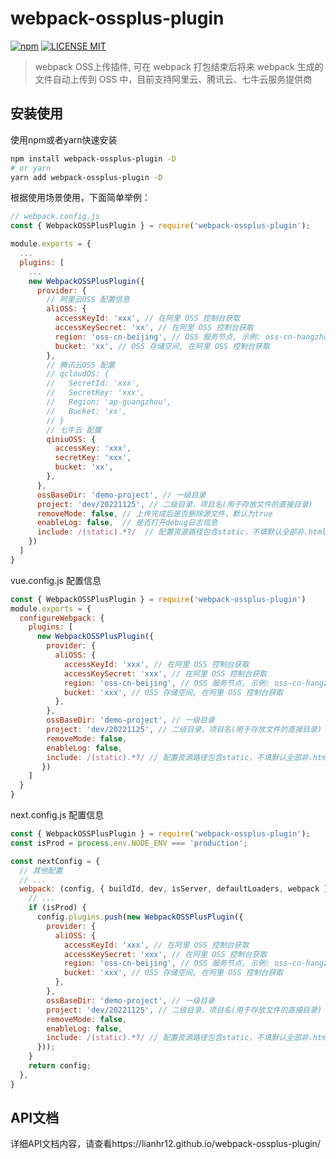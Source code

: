 # webpack-ossplus-plugin
[![npm](https://img.shields.io/npm/v/webpack-ossplus-plugin.svg)](https://www.npmjs.com/package/webpack-ossplus-plugin)
[![LICENSE MIT](https://img.shields.io/npm/l/webpack-ossplus-plugin.svg)](https://www.npmjs.com/package/webpack-ossplus-plugin) 

> webpack OSS上传插件, 可在 webpack 打包结束后将来 webpack 生成的文件自动上传到 OSS 中，目前支持阿里云、腾讯云、七牛云服务提供商

## 安装使用
使用npm或者yarn快速安装
```bash
npm install webpack-ossplus-plugin -D
# or yarn
yarn add webpack-ossplus-plugin -D
```

根据使用场景使用，下面简单举例：

```javascript
// webpack.config.js
const { WebpackOSSPlusPlugin } = require('webpack-ossplus-plugin');

module.exports = {
  ...
  plugins: [
    ...
    new WebpackOSSPlusPlugin({
      provider: {
        // 阿里云OSS 配置信息
        aliOSS: {
          accessKeyId: 'xxx', // 在阿里 OSS 控制台获取
          accessKeySecret: 'xx', // 在阿里 OSS 控制台获取
          region: 'oss-cn-beijing', // OSS 服务节点, 示例: oss-cn-hangzhou
          bucket: 'xx', // OSS 存储空间, 在阿里 OSS 控制台获取
        },
        // 腾讯云OSS 配置
        // qcloudOS: {
        //   SecretId: 'xxx',
        //   SecretKey: 'xxx',
        //   Region: 'ap-guangzhou',
        //   Bucket: 'xx',
        // }
        // 七牛云 配置
        qiniuOSS: {
          accessKey: 'xxx',
          secretKey: 'xxx',
          bucket: 'xx',
        },
      },
      ossBaseDir: 'demo-project', // 一级目录
      project: 'dev/20221125', // 二级目录，项目名(用于存放文件的直接目录)
      removeMode: false, // 上传完成后是否删除源文件，默认为true
      enableLog: false,  // 是否打开debug日志信息
      include: /(static).*?/  // 配置资源路径包含static，不填默认全部非.html文件
    })
  ]
}
```
vue.config.js 配置信息
```javascript
const { WebpackOSSPlusPlugin } = require('webpack-ossplus-plugin')
module.exports = {
  configureWebpack: {
    plugins: [
      new WebpackOSSPlusPlugin({
        provider: {
          aliOSS: {
            accessKeyId: 'xxx', // 在阿里 OSS 控制台获取
            accessKeySecret: 'xxx', // 在阿里 OSS 控制台获取
            region: 'oss-cn-beijing', // OSS 服务节点, 示例: oss-cn-hangzhou
            bucket: 'xxx', // OSS 存储空间, 在阿里 OSS 控制台获取
          },
        },
        ossBaseDir: 'demo-project', // 一级目录
        project: 'dev/20221125', // 二级目录，项目名(用于存放文件的直接目录)
        removeMode: false,
        enableLog: false,
        include: /(static).*?/ // 配置资源路径包含static，不填默认全部非.html文件
       })
    ]
  }
}
```

next.config.js 配置信息
```javascript
const { WebpackOSSPlusPlugin } = require('webpack-ossplus-plugin');
const isProd = process.env.NODE_ENV === 'production';

const nextConfig = {
  // 其他配置
  // ...
  webpack: (config, { buildId, dev, isServer, defaultLoaders, webpack }) => {
    // ...
    if (isProd) {
      config.plugins.push(new WebpackOSSPlusPlugin({
        provider: {
          aliOSS: {
            accessKeyId: 'xxx', // 在阿里 OSS 控制台获取
            accessKeySecret: 'xxx', // 在阿里 OSS 控制台获取
            region: 'oss-cn-beijing', // OSS 服务节点, 示例: oss-cn-hangzhou
            bucket: 'xxx', // OSS 存储空间, 在阿里 OSS 控制台获取
          },
        },
        ossBaseDir: 'demo-project', // 一级目录
        project: 'dev/20221125', // 二级目录，项目名(用于存放文件的直接目录)
        removeMode: false,
        enableLog: false,
        include: /(static).*?/ // 配置资源路径包含static，不填默认全部非.html文件
      }));
    }
    return config;
  },
}
```
## API文档
详细API文档内容，请查看https://lianhr12.github.io/webpack-ossplus-plugin/

